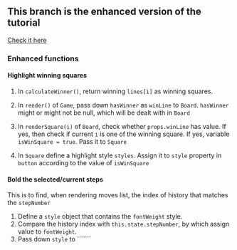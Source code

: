 ## This branch is the enhanced version of the tutorial
[Check it here](https://ryanwng.github.io/Tic-Tac-Toe--React/)

### Enhanced functions

#### Highlight winning squares

1. In ```calculateWinner()```, return winning ```lines[i]``` as winning squares.

2. In ```render()``` of ```Game```, pass down ```hasWinner``` as ```winLine``` to ```Board```.  ```hasWinner``` might or might not be null, which will be dealt with in ```Board```

3. In ```renderSquare(i)``` of ```Board```, check whether ```props.winLine``` has value. If yes, then check if current ```i``` is one of the winning square. If yes, variable ```isWinSquare = true```. Pass it to ```Square```

4. In ```Square``` define a highlight style ```styles```. Assign it to ```style``` property in ```button``` according to the value of ```isWinSquare```

#### Bold the selected/current steps
This is to find, when rendering moves list, the index of history that matches the ```stepNumber```

1. Define a ```style``` object that contains the ```fontWeight``` style.
2. Compare the history index with ```this.state.stepNumber```, by which assign value to ```fontWeight```.
3. Pass down ```style``` to ```<a>```` 